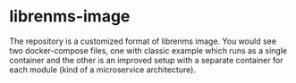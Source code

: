 # librenms-image

The repository is a customized format of librenms image. You would see two docker-compose files, one with classic example which runs as a single container and the other is an improved setup with a separate container for each module (kind of a microservice architecture).
